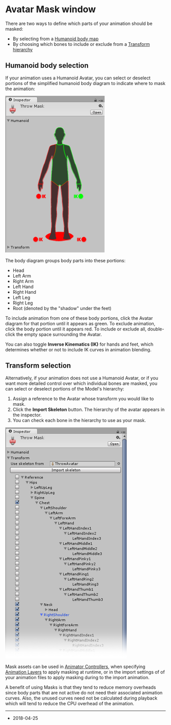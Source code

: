 # Avatar Mask window

There are two ways to define which parts of your animation should be masked: 

* By selecting from a [Humanoid body map](#Humanoid)
* By choosing which bones to include or exclude from a [Transform hierarchy](#Transform)


<a name="Humanoid"></a>
## Humanoid body selection

If your animation uses a Humanoid Avatar, you can select or deselect portions of the simplified humanoid body diagram to indicate where to mask the animation:

![Defining an Avatar Mask using the Humanoid body](../uploads/Main/AvatarMaskInspectorHumanoid.png) 

The body diagram groups body parts into these portions: 

* Head
* Left Arm
* Right Arm
* Left Hand
* Right Hand
* Left Leg
* Right Leg
* Root (denoted by the "shadow" under the feet)

To include animation from one of these body portions, click the Avatar diagram for that portion until it appears as green.
To exclude animation, click the body portion until it appears red.
To include or exclude all, double-click the empty space surrounding the Avatar.
 
You can also toggle __Inverse Kinematics (IK)__ for hands and feet, which determines whether or not to include IK curves in animation blending.


<a name="Transform"></a>
## Transform selection

Alternatively, if your animation does not use a Humanoid Avatar, or if you want more detailed control over which individual bones are masked, you can select or deselect portions of the Model's hierarchy: 

1. Assign a reference to the Avatar whose transform you would like to mask. 
2. Click the __Import Skeleton__ button. The hierarchy of the avatar appears in the inspector. 
3. You can check each bone in the hierarchy to use as your mask.

![Defining an avatar mask using the Transform method](../uploads/Main/AvatarMaskInspectorTransform.png) 

Mask assets can be used in [Animator Controllers](AnimatorControllers), when specifying [Animation Layers](AnimationLayers) to apply masking at runtime, or in the import settings of of your animation files to apply masking during to the import animation.

A benefit of using Masks is that they tend to reduce memory overheads since body parts that are not active do not need their associated animation curves. Also, the unused curves need not be calculated during playback which will tend to reduce the CPU overhead of the animation.

---

* <span class="page-edit"> 2018-04-25  <!-- include IncludeTextAmendPageSomeEdit --></span>
